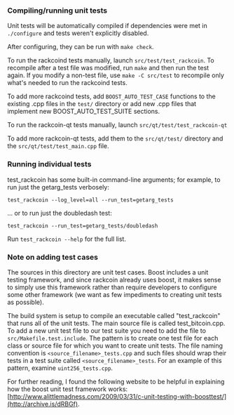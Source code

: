 ### Compiling/running unit tests

Unit tests will be automatically compiled if dependencies were met in `./configure`
and tests weren't explicitly disabled.

After configuring, they can be run with `make check`.

To run the rackcoind tests manually, launch `src/test/test_rackcoin`. To recompile
after a test file was modified, run `make` and then run the test again. If you
modify a non-test file, use `make -C src/test` to recompile only what's needed
to run the rackcoind tests.

To add more rackcoind tests, add `BOOST_AUTO_TEST_CASE` functions to the existing
.cpp files in the `test/` directory or add new .cpp files that
implement new BOOST_AUTO_TEST_SUITE sections.

To run the rackcoin-qt tests manually, launch `src/qt/test/test_rackcoin-qt`

To add more rackcoin-qt tests, add them to the `src/qt/test/` directory and
the `src/qt/test/test_main.cpp` file.

### Running individual tests

test_rackcoin has some built-in command-line arguments; for
example, to run just the getarg_tests verbosely:

    test_rackcoin --log_level=all --run_test=getarg_tests

... or to run just the doubledash test:

    test_rackcoin --run_test=getarg_tests/doubledash

Run `test_rackcoin --help` for the full list.

### Note on adding test cases

The sources in this directory are unit test cases.  Boost includes a
unit testing framework, and since rackcoin already uses boost, it makes
sense to simply use this framework rather than require developers to
configure some other framework (we want as few impediments to creating
unit tests as possible).

The build system is setup to compile an executable called "test_rackcoin"
that runs all of the unit tests.  The main source file is called
test_bitcoin.cpp. To add a new unit test file to our test suite you need
to add the file to `src/Makefile.test.include`. The pattern is to create
one test file for each class or source file for which you want to create
unit tests.  The file naming convention is `<source_filename>_tests.cpp`
and such files should wrap their tests in a test suite
called `<source_filename>_tests`. For an example of this pattern,
examine `uint256_tests.cpp`.

For further reading, I found the following website to be helpful in
explaining how the boost unit test framework works:
[http://www.alittlemadness.com/2009/03/31/c-unit-testing-with-boosttest/](http://archive.is/dRBGf).
